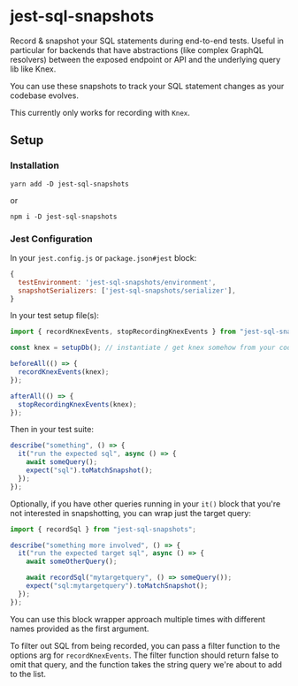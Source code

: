 # jest-sql-snapshots

Record & snapshot your SQL statements during end-to-end tests. Useful in particular for backends that have abstractions (like complex GraphQL resolvers) between the exposed endpoint or API and the underlying query lib like Knex.

You can use these snapshots to track your SQL statement changes as your codebase evolves.

This currently only works for recording with `Knex`.

## Setup

### Installation

```
yarn add -D jest-sql-snapshots
```

or

```
npm i -D jest-sql-snapshots
```

### Jest Configuration

In your `jest.config.js` or `package.json#jest` block:

```js
{
  testEnvironment: 'jest-sql-snapshots/environment',
  snapshotSerializers: ['jest-sql-snapshots/serializer'],
}
```

In your test setup file(s):

```js
import { recordKnexEvents, stopRecordingKnexEvents } from "jest-sql-snapshots";

const knex = setupDb(); // instantiate / get knex somehow from your codebase

beforeAll(() => {
  recordKnexEvents(knex);
});

afterAll(() => {
  stopRecordingKnexEvents(knex);
});
```

Then in your test suite:

```js
describe("something", () => {
  it("run the expected sql", async () => {
    await someQuery();
    expect("sql").toMatchSnapshot();
  });
});
```

Optionally, if you have other queries running in your `it()` block that you're not interested in snapshotting, you can wrap just the target query:

```js
import { recordSql } from "jest-sql-snapshots";

describe("something more involved", () => {
  it("run the expected target sql", async () => {
    await someOtherQuery();

    await recordSql("mytargetquery", () => someQuery());
    expect("sql:mytargetquery").toMatchSnapshot();
  });
});
```

You can use this block wrapper approach multiple times with different names provided as the first argument.

To filter out SQL from being recorded, you can pass a filter function to the options arg for `recordKnexEvents`. The filter function should return false to omit that query, and the function takes the string query we're about to add to the list.
